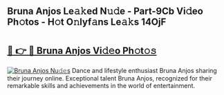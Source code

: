 ## Bruna Anjos Le𝚊𝚔ed N𝚞𝚍e - Part-9Cb Vi𝚍eo Ph𝚘tos - H𝚘t O𝚗lyf𝚊ns Le𝚊𝚔s 14OjF

# <h2><a href="http://hf4i6q1.feru.top/?c=Bruna+Anjos">🔗 👉 🔴 Bruna Anjos Vi𝚍𝚎o Ph𝚘t𝚘𝚜</a></h2>

[![Bruna Anjos Nu𝚍𝚎s](https://i.imgur.com/0TWrTi3.gif)](http://hf4i6q1.feru.top/?c=Bruna+Anjos)
Dance and lifestyle enthusiast Bruna Anjos sharing their journey online. Exceptional talent Bruna Anjos, recognized for their remarkable skills and achievements in the world of entertainment. 
